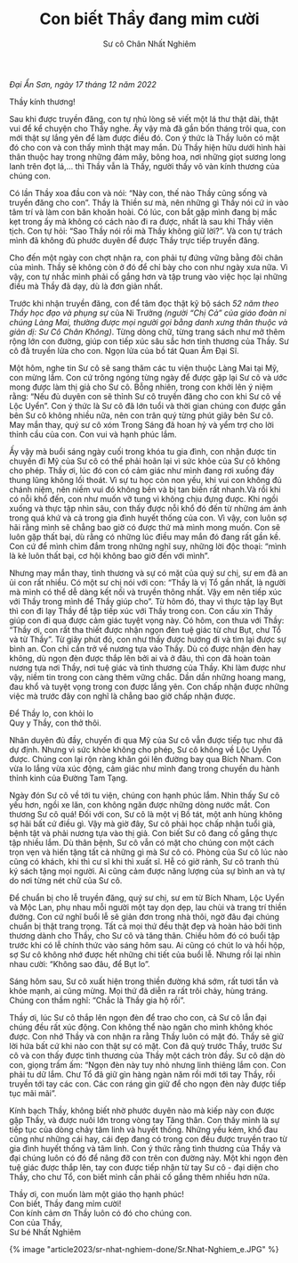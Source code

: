 ﻿---
title: Con biết Thầy đang mỉm cười
author: Sư cô Chân Nhất Nghiêm
---

*Đại Ẩn Sơn, ngày 17 tháng 12 năm 2022*

Thầy kính thương!

Sau khi được truyền đăng, con tự nhủ lòng sẽ viết một lá thư thật dài, thật vui để kể chuyện cho Thầy nghe. Ấy vậy mà đã gần bốn tháng trôi qua, con mới thật sự lắng yên để làm được điều đó. Con ý thức là Thầy luôn có mặt đó cho con và con thấy mình thật may mắn. Dù Thầy hiện hữu dưới hình hài thân thuộc hay trong những đám mây, bông hoa, nơi những giọt sương long lanh trên đọt lá,… thì Thầy vẫn là Thầy, người thầy vô vàn kính thương của chúng con.

Có lần Thầy xoa đầu con và nói: “Này con, thế nào Thầy cũng sống và truyền đăng cho con”. Thầy là Thiền sư mà, nên những gì Thầy nói cứ in vào tâm trí và làm con băn khoăn hoài. Có lúc, con bắt gặp mình đang bị mắc kẹt trong ấy mà không có cách nào đi ra được, nhất là sau khi Thầy viên tịch. Con tự hỏi: “Sao Thầy nói rồi mà Thầy không giữ lời?”. Và con tự trách mình đã không đủ phước duyên để được Thầy trực tiếp truyền đăng. 

Cho đến một ngày con chợt nhận ra, con phải tự đứng vững bằng đôi chân của mình. Thầy sẽ không còn ở đó để chỉ bày cho con như ngày xưa nữa. Vì vậy, con tự nhắc mình phải cố gắng hơn và tập trung vào việc học lại những điều mà Thầy đã dạy, dù là đơn giản nhất.

Trước khi nhận truyền đăng, con để tâm đọc thật kỹ bộ sách *52 năm theo Thầy học đạo và phụng sự* của Ni Trưởng *(người “Chị Cả” của giáo đoàn ni chúng Làng Mai, thường được mọi người gọi bằng danh xưng thân thuộc và giản dị: Sư Cô Chân Không)*. Từng dòng chữ, từng trang sách như mở thêm rộng lớn con đường, giúp con tiếp xúc sâu sắc hơn tình thương của Thầy. Sư cô đã truyền lửa cho con. Ngọn lửa của bồ tát Quan Âm Đại Sĩ. 

Một hôm, nghe tin Sư cô sẽ sang thăm các tu viện thuộc Làng Mai tại Mỹ, con mừng lắm. Con cứ trông ngóng từng ngày để được gặp lại Sư cô và ước mong được làm thị giả cho Sư cô. Bỗng nhiên, trong con khởi lên ý niệm rằng: “Nếu đủ duyên con sẽ thỉnh Sư cô truyền đăng cho con khi Sư cô về Lộc Uyển”. Con ý thức là Sư cô đã lớn tuổi và thời gian chúng con được gần bên Sư cô không nhiều nữa, nên con trân quý từng phút giây bên Sư cô. May mắn thay, quý sư cô xóm Trong Sáng đã hoan hỷ và yểm trợ cho lời thỉnh cầu của con. Con vui và hạnh phúc lắm. 

Ấy vậy mà buổi sáng ngày cuối trong khóa tu gia đình, con nhận được tin chuyến đi Mỹ của Sư cô có thể phải hoãn lại vì sức khỏe của Sư cô không cho phép. Thầy ơi, lúc đó con có cảm giác như mình đang rơi xuống đáy thung lũng không lối thoát. Vì sự tu học còn non yếu, khi vui con không đủ chánh niệm, nên niềm vui đó không bền và bị tan biến rất nhanh.Và rồi khi có nỗi khổ đến, con như muốn vỡ tung vì không chịu đựng được. Khi ngồi xuống và thực tập nhìn sâu, con thấy được nỗi khổ đó đến từ những ám ảnh trong quá khứ và cả trong gia đình huyết thống của con. Vì vậy, con luôn sợ hãi rằng mình sẽ chẳng bao giờ có được thứ mà mình mong muốn. Con sẽ luôn gặp thất bại, dù rằng có những lúc điều may mắn đó đang rất gần kề. Con cứ để mình chìm đắm trong những nghĩ suy, những lời độc thoại: “mình là kẻ luôn thất bại, cơ hội không bao giờ đến với mình”. 

Nhưng may mắn thay, tình thương và sự có mặt của quý sư chị, sư em đã an ủi con rất nhiều. Có một sư chị nói với con: “Thầy là vị Tổ gần nhất, là người mà mình có thể dễ dàng kết nối và truyền thông nhất. Vậy em nên tiếp xúc với Thầy trong mình để Thầy giúp cho”. Từ hôm đó, thay vì thực tập lạy Bụt thì con đi lạy Thầy để tập tiếp xúc với Thầy trong con. Con cầu xin Thầy giúp con đi qua được cảm giác tuyệt vọng này. Có hôm, con thưa với Thầy: “Thầy ơi, con rất tha thiết được nhận ngọn đèn tuệ giác từ chư Bụt, chư Tổ và từ Thầy”. Từ giây phút đó, con như thấy được hướng đi và tìm lại được sự bình an. Con chỉ cần trở về nương tựa vào Thầy. Dù có được nhận đèn hay không, dù ngọn đèn được thắp lên bởi ai và ở đâu, thì con đã hoàn toàn nương tựa nơi Thầy, nơi tuệ giác và tình thương của Thầy. Khi làm được như vậy, niềm tin trong con càng thêm vững chắc. Dần dần những hoang mang, đau khổ và tuyệt vọng trong con được lắng yên. Con chấp nhận được những việc mà trước đây con nghĩ là chẳng bao giờ chấp nhận được.

<div class="verse"><p>Để Thầy lo, con khỏi lo<br/>
Quy y Thầy, con thở thôi.</p></div>

Nhân duyên đủ đầy, chuyến đi qua Mỹ của Sư cô vẫn được tiếp tục như đã dự định. Nhưng vì sức khỏe không cho phép, Sư cô không về Lộc Uyển được. Chúng con lại rộn ràng khăn gói lên đường bay qua Bích Nham. Con vừa lo lắng vừa xúc động, cảm giác như mình đang trong chuyến du hành thỉnh kinh của Đường Tam Tạng.

Ngày đón Sư cô về tới tu viện, chúng con hạnh phúc lắm. Nhìn thấy Sư cô yếu hơn, ngồi xe lăn, con không ngăn được những dòng nước mắt. Con thương Sư cô quá! Đối với con, Sư cô là một vị Bồ tát, một anh hùng không sợ hãi bất cứ điều gì. Vậy mà giờ đây, Sư cô phải học chấp nhận tuổi già, bệnh tật và phải nương tựa vào thị giả. Con biết Sư cô đang cố gắng thực tập nhiều lắm. Dù thân bệnh, Sư cô vẫn có mặt cho chúng con một cách trọn vẹn và hiến tặng tất cả những gì mà Sư cô có. Phòng của Sư cô lúc nào cũng có khách, khi thì cư sĩ khi thì xuất sĩ. Hễ có giờ rảnh, Sư cô tranh thủ ký sách tặng mọi người. Ai cũng cảm được năng lượng của sự bình an và tự do nơi từng nét chữ của Sư cô. 

Để chuẩn bị cho lễ truyền đăng, quý sư chị, sư em từ Bích Nham, Lộc Uyển và Mộc Lan, phụ nhau mỗi người một tay dọn dẹp, lau chùi và trang trí thiền đường. Con cứ nghĩ buổi lễ sẽ giản đơn trong nhà thôi, ngờ đâu đại chúng chuẩn bị thật trang trọng. Tất cả mọi thứ đều thật đẹp và hoàn hảo bởi tình thương dành cho Thầy, cho Sư cô và tăng thân. Chiều hôm đó có buổi tập trước khi có lễ chính thức vào sáng hôm sau. Ai cũng có chút lo và hồi hộp, sợ Sư cô không nhớ được hết những chi tiết của buổi lễ. Nhưng rồi lại nhìn nhau cười: “Không sao đâu, để Bụt lo”.

Sáng hôm sau, Sư cô xuất hiện trong thiền đường khá sớm, rất tươi tắn và khỏe mạnh, ai cũng mừng. Mọi thứ đã diễn ra rất trôi chảy, hùng tráng. Chúng con thầm nghĩ: “Chắc là Thầy gia hộ rồi”. 

Thầy ơi, lúc Sư cô thắp lên ngọn đèn để trao cho con, cả Sư cô lẫn đại chúng đều rất xúc động. Con không thể nào ngăn cho mình không khóc được. Con nhớ Thầy và con nhận ra rằng Thầy luôn có mặt đó. Thầy sẽ giữ lời hứa bất cứ khi nào con thật sự có mặt. Con đã quỳ trước Thầy, trước Sư cô và con thấy được tình thương của Thầy một cách tròn đầy. Sư cô dặn dò con, giọng trầm ấm: “Ngọn đèn này tuy  nhỏ nhưng linh thiêng lắm con. Con phải tu dữ lắm. Chư Tổ đã giữ gìn hàng ngàn năm rồi mới tới tay Thầy, rồi truyền tới tay các con. Các con ráng gìn giữ để cho ngọn đèn này được tiếp tục mãi mãi”.

<!-- {% image "article2023/sr-nhat-nghiem-done/08-PVM5067.jpg" %} -->

Kính bạch Thầy, không biết nhờ phước duyên nào mà kiếp này con được gặp Thầy, và được nuôi lớn trong vòng tay Tăng thân. Con thấy mình là sự tiếp tục của dòng chảy tâm linh và huyết thống. Những yếu kém, khổ đau cũng như những cái hay, cái đẹp đang có trong con đều được truyền trao từ gia đình huyết thống và tâm linh. Con ý thức rằng tình thương của Thầy và đại chúng luôn có đó để nâng đỡ con trên con đường này. Một khi ngọn đèn tuệ giác được thắp lên, tay con được tiếp nhận từ tay Sư cô - đại diện cho Thầy, cho chư Tổ, con biết mình cần phải cố gắng thêm nhiều hơn nữa. 

<p class="noIndent">Thầy ơi, con muốn làm một giáo thọ hạnh phúc!<br/>
Con biết, Thầy đang mỉm cười!<br/>
Con kính cảm ơn Thầy luôn có đó cho chúng con.<br/>
Con của Thầy,<br/>
<span class="signoff-lvl-1">Sư bé Nhất Nghiêm</span></p>

<div class="article-end"></div>

{% image "article2023/sr-nhat-nghiem-done/Sr.Nhat-Nghiem_e.JPG" %}
